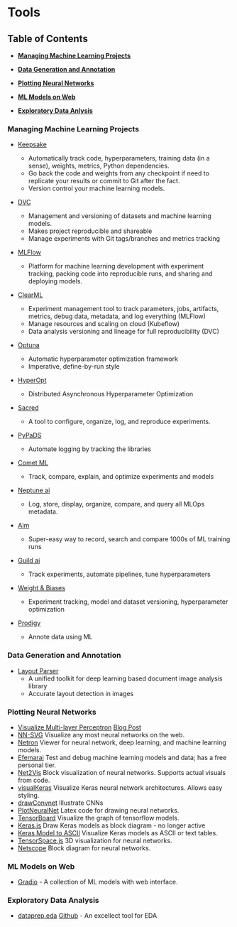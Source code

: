 # Tools
## Table of Contents

* **[Managing Machine Learning Projects](#managing-machine-learning-projects)**

* **[Data Generation and Annotation](#data-generation-and-annotation)**

* **[Plotting Neural Networks](#plotting-neural-networks)**

* **[ML Models on Web](#ml-models-on-web)**

* **[Exploratory Data Anlysis](#exploratory-data-analysis)**

### Managing Machine Learning Projects
- [Keepsake](https://github.com/replicate/keepsake) 
   - Automatically track code, hyperparameters, training data (in a sense), weights, metrics, Python dependencies.
   - Go back the code and weights from any checkpoint if need to replicate your results or commit to Git after the fact.
   - Version control your machine learning models.

- [DVC](https://github.com/iterative/dvc)
   - Management and versioning of datasets and machine learning models. 
   - Makes project reproducible and shareable
   - Manage experiments with Git tags/branches and metrics tracking

- [MLFlow](https://github.com/mlflow/mlflow)
   - Platform for machine learning development with experiment tracking, packing code into reproducible runs, and sharing and deploying models.

- [ClearML](https://clear.ml/)
   - Experiment management tool to track parameters, jobs, artifacts, metrics, debug data, metadata, and log everything (MLFlow)
   - Manage resources and scaling on cloud (Kubeflow)
   - Data analysis versioning and lineage for full reproducibility (DVC)

- [Optuna](https://optuna.readthedocs.io/en/stable/index.html)
   - Automatic hyperparameter optimization framework
   - Imperative, define-by-run style

- [HyperOpt](https://hyperopt.github.io/hyperopt/)
   - Distributed Asynchronous Hyperparameter Optimization

- [Sacred](https://github.com/IDSIA/sacred)
   - A tool to configure, organize, log, and reproduce experiments.

- [PyPaDS](https://pypads.readthedocs.io/en/latest/)
   - Automate logging by tracking the libraries
 
- [Comet ML](https://www.comet.ml/site/)
   - Track, compare, explain, and optimize experiments and models

- [Neptune ai](https://neptune.ai/)
   - Log, store, display, organize, compare, and query all MLOps metadata.

- [Aim](https://github.com/aimhubio/aim)
   - Super-easy way to record, search and compare 1000s of ML training runs

- [Guild ai](https://guild.ai/)
   - Track experiments, automate pipelines, tune hyperparameters

- [Weight & Biases](https://wandb.ai/site)
   - Experiment tracking, model and dataset versioning, hyperparameter optimization

- [Prodigy](https://prodi.gy/)
   - Annote data using ML


### Data Generation and Annotation
- [Layout Parser](https://github.com/Layout-Parser/layout-parser)
   - A unified toolkit for deep learning based document image analysis library
   - Accurate layout detection in images


### Plotting Neural Networks
   - [Visualize Multi-layer Perceptron](https://github.com/jzliu-100/visualize-neural-network) [Blog Post](http://www.jzliu.net/blog/simple-python-library-visualize-neural-network/)
   - [NN-SVG](https://alexlenail.me/NN-SVG/LeNet.html) Visualize any most neural networks on the web.
   - [Netron](https://github.com/lutzroeder/netron) Viewer for neural network, deep learning, and machine learning models.
   - [Efemarai](https://efemarai.com/) Test and debug machine learning models and data; has a free personal tier.
   - [Net2Vis](https://github.com/viscom-ulm/Net2Vis) Block visualization of neural networks. Supports actual visuals from code. 
   - [visualKeras](https://github.com/paulgavrikov/visualkeras/) Visualize Keras neural network architectures. Allows easy styling.
   - [drawConvnet](https://github.com/gwding/draw_convnet) Illustrate CNNs
   - [PlotNeuralNet](https://github.com/HarisIqbal88/PlotNeuralNet) Latex code for drawing neural networks.
   - [TensorBoard](https://www.tensorflow.org/tensorboard/graphs) Visualize the graph of tensorflow models.
   - [Keras.js](https://transcranial.github.io/keras-js/#/inception-v3) Draw Keras models as block diagram - no longer active
   - [Keras Model to ASCII](https://github.com/stared/keras-sequential-ascii/) Visualize Keras models as ASCII or text tables.
   - [TensorSpace.js](https://tensorspace.org/html/docs/startIntro.html) 3D visualization for neural networks.
   - [Netscope](https://dgschwend.github.io/netscope/#/preset/squeezenet) Block diagram for neural networks.
  
### ML Models on Web
   - [Gradio](https://gradio.app/hub) - A collection of ML models with web interface.


### Exploratory Data Analysis
   - [dataprep.eda](https://towardsdatascience.com/dataprep-eda-accelerate-your-eda-eb845a4088bc) [Github](https://github.com/sfu-db/dataprep) - An excellect tool for EDA
























